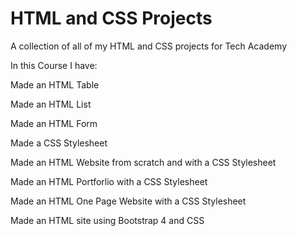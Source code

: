 # HTML and CSS Projects
 A collection of all of my HTML and CSS projects for Tech Academy

In this Course I have:

Made an HTML Table

Made an HTML List

Made an HTML Form

Made a CSS Stylesheet

Made an HTML Website from scratch and with a CSS Stylesheet

Made an HTML Portforlio with a CSS Stylesheet

Made an HTML One Page Website with a CSS Stylesheet

Made an HTML site using Bootstrap 4 and CSS
